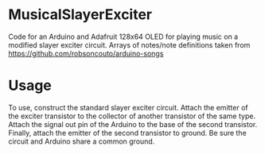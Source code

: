 # MusicalSlayerExciter
Code for an Arduino and Adafruit 128x64 OLED for playing music on a modified slayer exciter circuit. Arrays of notes/note definitions taken from https://github.com/robsoncouto/arduino-songs

# Usage
To use, construct the standard slayer exciter circuit. Attach the emitter of the exciter transistor to the collector of another transistor of the same type. Attach the signal out pin of the Arduino to the base of the second transistor. Finally, attach the emitter of the second transistor to ground. Be sure the circuit and Arduino share a common ground. 
